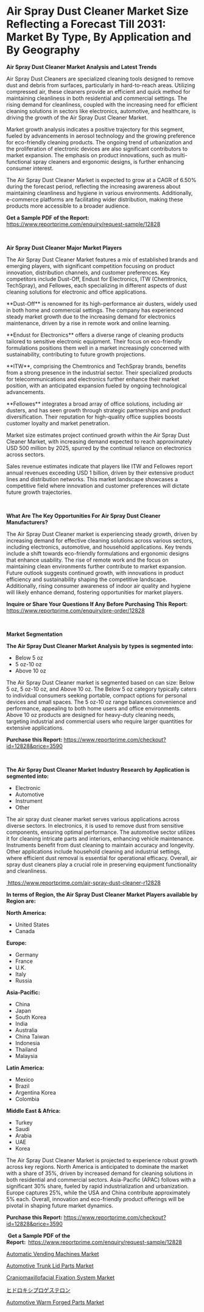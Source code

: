 <p><h1>Air Spray Dust Cleaner Market Size Reflecting a Forecast Till 2031: Market By Type, By Application and By Geography</h1></p><p><strong>Air Spray Dust Cleaner Market Analysis and Latest Trends</strong></p>
<p><p>Air Spray Dust Cleaners are specialized cleaning tools designed to remove dust and debris from surfaces, particularly in hard-to-reach areas. Utilizing compressed air, these cleaners provide an efficient and quick method for maintaining cleanliness in both residential and commercial settings. The rising demand for cleanliness, coupled with the increasing need for efficient cleaning solutions in sectors like electronics, automotive, and healthcare, is driving the growth of the Air Spray Dust Cleaner Market.</p><p>Market growth analysis indicates a positive trajectory for this segment, fueled by advancements in aerosol technology and the growing preference for eco-friendly cleaning products. The ongoing trend of urbanization and the proliferation of electronic devices are also significant contributors to market expansion. The emphasis on product innovations, such as multi-functional spray cleaners and ergonomic designs, is further enhancing consumer interest. </p><p>The Air Spray Dust Cleaner Market is expected to grow at a CAGR of 6.50% during the forecast period, reflecting the increasing awareness about maintaining cleanliness and hygiene in various environments. Additionally, e-commerce platforms are facilitating wider distribution, making these products more accessible to a broader audience.</p></p>
<p><strong>Get a Sample PDF of the Report:&nbsp;</strong> <a href="https://www.reportprime.com/enquiry/request-sample/12828">https://www.reportprime.com/enquiry/request-sample/12828</a></p>
<p>&nbsp;</p>
<p><strong>Air Spray Dust Cleaner Major Market Players</strong></p>
<p><p>The Air Spray Dust Cleaner Market features a mix of established brands and emerging players, with significant competition focusing on product innovation, distribution channels, and customer preferences. Key competitors include Dust-Off, Endust for Electronics, ITW (Chemtronics, TechSpray), and Fellowes, each specializing in different aspects of dust cleaning solutions for electronic and office applications.</p><p>**Dust-Off** is renowned for its high-performance air dusters, widely used in both home and commercial settings. The company has experienced steady market growth due to the increasing demand for electronics maintenance, driven by a rise in remote work and online learning.</p><p>**Endust for Electronics** offers a diverse range of cleaning products tailored to sensitive electronic equipment. Their focus on eco-friendly formulations positions them well in a market increasingly concerned with sustainability, contributing to future growth projections.</p><p>**ITW**, comprising the Chemtronics and TechSpray brands, benefits from a strong presence in the industrial sector. Their specialized products for telecommunications and electronics further enhance their market position, with an anticipated expansion fueled by ongoing technological advancements.</p><p>**Fellowes** integrates a broad array of office solutions, including air dusters, and has seen growth through strategic partnerships and product diversification. Their reputation for high-quality office supplies boosts customer loyalty and market penetration.</p><p>Market size estimates project continued growth within the Air Spray Dust Cleaner Market, with increasing demand expected to reach approximately USD 500 million by 2025, spurred by the continual reliance on electronics across sectors. </p><p>Sales revenue estimates indicate that players like ITW and Fellowes report annual revenues exceeding USD 1 billion, driven by their extensive product lines and distribution networks. This market landscape showcases a competitive field where innovation and customer preferences will dictate future growth trajectories.</p></p>
<p>&nbsp;</p>
<p><strong>What Are The Key Opportunities For Air Spray Dust Cleaner Manufacturers?</strong></p>
<p><p>The Air Spray Dust Cleaner market is experiencing steady growth, driven by increasing demand for effective cleaning solutions across various sectors, including electronics, automotive, and household applications. Key trends include a shift towards eco-friendly formulations and ergonomic designs that enhance usability. The rise of remote work and the focus on maintaining clean environments further contribute to market expansion. Future outlook suggests continued growth, with innovations in product efficiency and sustainability shaping the competitive landscape. Additionally, rising consumer awareness of indoor air quality and hygiene will likely enhance demand, fostering opportunities for market players.</p></p>
<p><strong>Inquire or Share Your Questions If Any Before Purchasing This Report:</strong> <a href="https://www.reportprime.com/enquiry/pre-order/12828">https://www.reportprime.com/enquiry/pre-order/12828</a></p>
<p>&nbsp;</p>
<p><strong>Market Segmentation</strong></p>
<p><strong>The Air Spray Dust Cleaner Market Analysis by types is segmented into:</strong></p>
<p><ul><li>Below 5 oz</li><li>5 oz-10 oz</li><li>Above 10 oz</li></ul></p>
<p><p>The Air Spray Dust Cleaner market is segmented based on can size: Below 5 oz, 5 oz-10 oz, and Above 10 oz. The Below 5 oz category typically caters to individual consumers seeking portable, compact options for personal devices and small spaces. The 5 oz-10 oz range balances convenience and performance, appealing to both home users and office environments. Above 10 oz products are designed for heavy-duty cleaning needs, targeting industrial and commercial users who require larger quantities for extensive applications.</p></p>
<p><strong>Purchase this Report:&nbsp;</strong><a href="https://www.reportprime.com/checkout?id=12828&price=3590">https://www.reportprime.com/checkout?id=12828&price=3590</a></p>
<p>&nbsp;</p>
<p><strong>The Air Spray Dust Cleaner Market Industry Research by Application is segmented into:</strong></p>
<p><ul><li>Electronic</li><li>Automotive</li><li>Instrument</li><li>Other</li></ul></p>
<p><p>The air spray dust cleaner market serves various applications across diverse sectors. In electronics, it is used to remove dust from sensitive components, ensuring optimal performance. The automotive sector utilizes it for cleaning intricate parts and interiors, enhancing vehicle maintenance. Instruments benefit from dust cleaning to maintain accuracy and longevity. Other applications include household cleaning and industrial settings, where efficient dust removal is essential for operational efficacy. Overall, air spray dust cleaners play a crucial role in preserving equipment functionality and cleanliness.</p></p>
<p><a href="https://www.reportprime.com/air-spray-dust-cleaner-r12828">&nbsp;https://www.reportprime.com/air-spray-dust-cleaner-r12828</a></p>
<p><strong>In terms of Region, the Air Spray Dust Cleaner Market Players available by Region are:</strong></p>
<p>
    <p> <strong> North America: </strong>
        <ul>
            <li>United States</li>
            <li>Canada</li>
        </ul>
        </p> 
    <p> <strong> Europe: </strong>
        <ul>
            <li>Germany</li>
            <li>France</li>
            <li>U.K.</li>
            <li>Italy</li>
            <li>Russia</li>
        </ul>
        </p> 
    <p> <strong> Asia-Pacific: </strong>
        <ul>
            <li>China</li>
            <li>Japan</li>
            <li>South Korea</li>
            <li>India</li>
            <li>Australia</li>
            <li>China Taiwan</li>
            <li>Indonesia</li>
            <li>Thailand</li>
            <li>Malaysia</li>
        </ul>
        </p> 
    <p> <strong> Latin America: </strong>
        <ul>
            <li>Mexico</li>
            <li>Brazil</li>
            <li>Argentina Korea</li>
            <li>Colombia</li>
        </ul>
        </p> 
    <p> <strong> Middle East & Africa: </strong>
        <ul>
            <li>Turkey</li>
            <li>Saudi</li>
            <li>Arabia</li>
            <li>UAE</li>
            <li>Korea</li>
        </ul>
    </p>
    </p>
<p><p>The Air Spray Dust Cleaner Market is projected to experience robust growth across key regions. North America is anticipated to dominate the market with a share of 35%, driven by increased demand for cleaning solutions in both residential and commercial sectors. Asia-Pacific (APAC) follows with a significant 30% share, fueled by rapid industrialization and urbanization. Europe captures 25%, while the USA and China contribute approximately 5% each. Overall, innovation and eco-friendly product offerings will be pivotal in shaping future market dynamics.</p></p>
<p><strong>Purchase this Report: </strong><a href="https://www.reportprime.com/checkout?id=12828&price=3590">https://www.reportprime.com/checkout?id=12828&price=3590</a></p>
<p>&nbsp;<strong>Get a Sample PDF of the Report:&nbsp;&nbsp;</strong><a href="https://www.reportprime.com/enquiry/request-sample/12828">https://www.reportprime.com/enquiry/request-sample/12828</a></p>
<p><strong></strong></p>
<p><p><a href="https://github.com/BryceTownsendr/Market-Research-Report-List-6/blob/main/automatic-vending-machines-market.md">Automatic Vending Machines Market</a></p><p><a href="https://medium.com/@raeloodard576457/global-automotive-trunk-lid-parts-market-status-2024-2031-and-forecast-by-region-product-end-6ffab09ca218">Automotive Trunk Lid Parts Market</a></p><p><a href="https://issuu.com/reportprime-2/docs/craniomaxillofacial-fixation-system_bc2c201950d949">Craniomaxillofacial Fixation System Market</a></p><p><a href="https://medium.com/@kathleencrooks2003/hydroxyprogesterone-market-%E3%81%AE%E3%82%B0%E3%83%AD%E3%83%BC%E3%83%90%E3%83%AB%E5%B8%82%E5%A0%B4%E6%A6%82%E8%A6%81%E3%81%AF-%E4%B8%96%E7%95%8C%E3%81%8A%E3%82%88%E3%81%B3%E4%B8%BB%E8%A6%81%E5%B8%82%E5%A0%B4%E3%81%AB%E3%81%8A%E3%81%91%E3%82%8B%E6%A5%AD%E7%95%8C%E3%81%AB%E5%BD%B1%E9%9F%BF%E3%82%92%E4%B8%8E%E3%81%88%E3%82%8B%E4%B8%BB%E8%A6%81%E3%81%AA%E3%83%88%E3%83%AC%E3%83%B3%E3%83%89%E3%81%AB%E3%81%A4%E3%81%84%E3%81%A6-%E7%8B%AC%E8%87%AA%E3%81%AE%E8%A6%96%E7%82%B9%E3%82%92%E6%8F%90%E4%BE%9B%E3%81%97%E3%81%BE%E3%81%99-c68b7000b725">ヒドロキシプロゲステロン</a></p><p><a href="https://medium.com/@raeloodard576457/how-the-automotive-warm-forged-parts-market-is-changing-from-2024-to-2031-43de3acbd315">Automotive Warm Forged Parts Market</a></p></p>